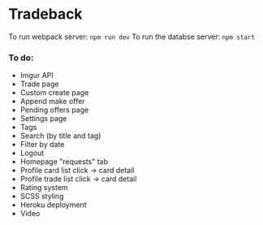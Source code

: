 # Tradeback
To run webpack server: `npm run dev`
To run the databse server: `npm start`
### To do:
- Imgur API 
- Trade page
- Custom create page
- Append make offer
- Pending offers page
- Settings page
- Tags
- Search (by title and tag)
- Filter by date
- Logout
- Homepage "requests" tab
- Profile card list click -> card detail
- Profile trade list click -> card detail
- Rating system
- SCSS styling
- Heroku deployment
- Video

